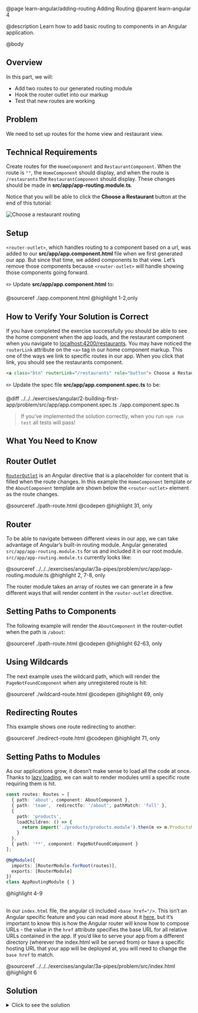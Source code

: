 @page learn-angular/adding-routing Adding Routing
@parent learn-angular 4

@description Learn how to add basic routing to components in an Angular application.

@body

## Overview

In this part, we will:

- Add two routes to our generated routing module
- Hook the router outlet into our markup
- Test that new routes are working

## Problem

We need to set up routes for the home view and restaurant view.

## Technical Requirements

Create routes for the `HomeComponent` and `RestaurantComponent`. When the route is `""`, the `HomeComponent` should display, and when the route is `/restaurants` the `RestaurantComponent` should display. These changes should be made in **src/app/app-routing.module.ts**.

Notice that you will be able to click the **Choose a Restaurant** button
at the end of this tutorial:

![Choose a restaurant routing](../static/img/angular/4-adding-routing/after.gif 'Choose a restaurant routing')

## Setup

`<router-outlet>`, which handles routing to a component based on a url, was added to our **src/app/app.component.html** file when we first generated our app. But since that time, we added components to that view. Let’s remove those components because `<router-outlet>` will handle showing
those components going forward.

✏️ Update **src/app/app.component.html** to:

@sourceref ./app.component.html
@highlight 1-2,only

## How to Verify Your Solution is Correct

If you have completed the exercise successfully you should be able to see the home component when the app loads, and the restaurant component when you navigate to <a href="http://localhost:4200/restaurants">localhost:4200/restaurants</a>. You may have noticed the `routerLink` attribute on the `<a>` tag in our home component markup. This one of the ways we link to specific routes in our app. When you click that link, you should see the restaurants component.

```html
<a class="btn" routerLink="/restaurants" role="button"> Choose a Restaurant </a>
```

✏️ Update the spec file **src/app/app.component.spec.ts** to be:

@diff ../../../exercises/angular/2-building-first-app/problem/src/app/app.component.spec.ts ./app.component.spec.ts

> If you’ve implemented the solution correctly, when you run `npm run test` all tests will pass!

## What You Need to Know

## Router Outlet

<a href="https://angular.io/api/router/RouterOutlet">`RouterOutlet`</a> is an Angular directive that is a placeholder for content that is filled when the route changes. In this example the `HomeComponent` template or the `AboutComponent` template are shown below the `<router-outlet>` element as the route changes.

@sourceref ./path-route.html
@codepen
@highlight 31, only

## Router

To be able to navigate between different views in our app, we can take advantage of Angular’s built-in routing module. Angular generated `src/app/app-routing.module.ts` for us and included it in our root module. `src/app/app-routing.module.ts` currently looks like:

@sourceref ../../../exercises/angular/3a-pipes/problem/src/app/app-routing.module.ts
@highlight 2, 7-8, only

The router module takes an array of routes we can generate in a few different ways that will render content in the `router-outlet` directive.

## Setting Paths to Components

The following example will render the `AboutComponent` in the router-outlet when the path is `/about`:

@sourceref ./path-route.html
@codepen
@highlight 62-63, only

## Using Wildcards

The next example uses the wildcard path, which will render the `PageNotFoundComponent` when any unregistered route is hit:

@sourceref ./wildcard-route.html
@codepen
@highlight 69, only

## Redirecting Routes

This example shows one route redirecting to another:

@sourceref ./redirect-route.html
@codepen
@highlight 71, only

## Setting Paths to Modules

As our applications grow, it doesn’t make sense to load all the code at once. Thanks to <a href="https://angular.io/guide/lazy-loading-ngmodules">lazy loading</a>, we can wait to render modules until a specific route requiring them is hit.

<!-- [//]: # @sourceref ./lazyload-route.html
[//]: # @codepen
[//]: # @highlight 120, only -->

```typescript
const routes: Routes = [
  { path: 'about', component: AboutComponent },
  { path: 'team',  redirectTo: '/about', pathMatch: 'full' },
  {
    path: 'products',
    loadChildren: () => {
      return import('./products/products.module').then(m => m.ProductsModule)
    }
  },
  { path: '**', component: PageNotFoundComponent }
];

@NgModule({
  imports: [RouterModule.forRoot(routes)],
  exports: [RouterModule]
})
class AppRoutingModule { }
```
@highlight 4-9

## <base-href>

In our `index.html` file, the angular cli included `<base href="/>`. This isn’t an Angular specific feature and you can read more about it <a href="https://developer.mozilla.org/en-US/docs/Web/HTML/Element/base">here</a>, but it’s important to know this is how the Angular router will know how to compose URLs - the value in the `href` attribute specifies the base URL for all relative URLs contained in the app. If you’d like to serve your app from a different directory (wherever the index.html will be served from) or have a specific hosting URL that your app will be deployed at, you will need to change the `base href` to match.

@sourceref ../../../exercises/angular/3a-pipes/problem/src/index.html
@highlight 6

## Solution

<details>
<summary>Click to see the solution</summary>
✏️ Update **src/app/app-routing.module.ts** to:

@sourceref ./app-routing.module.ts
@highlight 3,4,6-15

</details>
